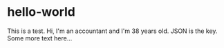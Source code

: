# hello-world
This is a test.
Hi, I'm an accountant and I'm 38 years old.
JSON is the key.
Some more text here...
